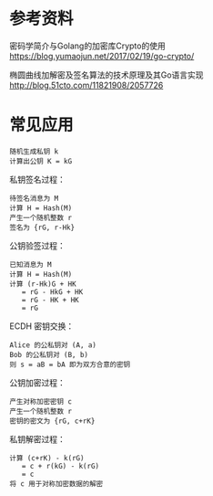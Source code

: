 # 参考资料

密码学简介与Golang的加密库Crypto的使用
https://blog.yumaojun.net/2017/02/19/go-crypto/

椭圆曲线加解密及签名算法的技术原理及其Go语言实现
http://blog.51cto.com/11821908/2057726

# 常见应用

	随机生成私钥 k
	计算出公钥 K = kG

私钥签名过程：

	待签名消息为 M
	计算 H = Hash(M)
	产生一个随机整数 r
	签名为 {rG, r-Hk}

公钥验签过程：

	已知消息为 M
	计算 H = Hash(M)
	计算 (r-Hk)G + HK
	   = rG - HkG + HK
	   = rG - HK + HK
	   = rG

ECDH 密钥交换：

	Alice 的公私钥对 (A, a)
	Bob 的公私钥对 (B, b)
	则 s = aB = bA 即为双方合意的密钥

公钥加密过程：

	产生对称加密密钥 c
	产生一个随机整数 r
	密钥的密文为 {rG, c+rK}

私钥解密过程：

	计算 (c+rK) - k(rG)
	   = c + r(kG) - k(rG)
	   = c
	将 c 用于对称加密数据的解密
